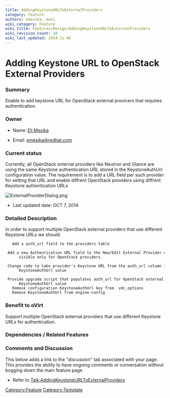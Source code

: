 ```yaml
---
title: AddingKeystoneURLToExternalProviders
category: feature
authors: emesika, moti
wiki_category: Feature
wiki_title: Features/Design/AddingKeystoneURLToExternalProviders
wiki_revision_count: 10
wiki_last_updated: 2014-11-06
---
```


# Adding Keystone URL to OpenStack External Providers

### Summary

Enable to add keystone URL for OpenStack external provicers that requires authentication.

### Owner

*   Name: [ Eli Mesika](User:MyUser)

<!-- -->

*   Email: emesika@redhat.com

### Current status

Currently, all OpenStack external providers like Neutron and Glance are using the same Keystone authentication URL stored in the KeystoneAuthUrl configuration value. The requirement is to add a URL field per such provider for setting that URL and enable diffrent OpenStack providers using diffrent Keystone authentication URLs

![](ExternalProviderDialog.png "ExternalProviderDialog.png")

*   Last updated date: OCT 7, 2014

### Detailed Description

In order to support multiple OpenStack external providers that use different Keystone URLs we should:

       Add a auth_url field to the providers table
       Add a new Authentication URL field to the New/Edit External Provider dialog under the Requires Authentication checkbox, this field will be 
          visible only for OpenStack providers.
       Change code to take provider's Keystone URL from the auth_url column in he providers table rather than from the configuration 
          KeystoneAuthUrl value
       Provide upgrade script that populates auth_url for OpenStack external providers that have auth_required set to true from  the configuration
          KeystoneAuthUrl value
       Remove configuration KeystoneAuthUrl key from  vdc_options 
       Remove KeystoneAuthUrl from engine-config

### Benefit to oVirt

Support multiple OpenStack external providers that use different Keystone URLs for authentication.

### Dependencies / Related Features

### Comments and Discussion

This below adds a link to the "discussion" tab associated with your page. This provides the ability to have ongoing comments or conversation without bogging down the main feature page

*   Refer to <Talk:AddingKeystoneURLToExternalProviders>

<Category:Feature> <Category:Template>
